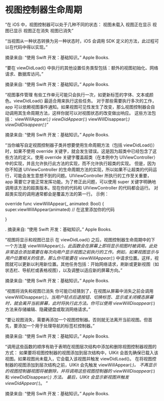 # 视图控制器生命周期

“在 iOS 中，视图控制器可以处于几种不同的状态：
视图未载入
视图正在显示
视图已显示
视图正在消失
视图已消失”

“当视图从一种状态转换为另一种状态时，iOS 会调用 SDK 定义的方法，此过程可以在代码中得以实现。”

摘录来自: “使用 Swift 开发：基础知识。” Apple Books. 

“要在 viewDidLoad() 中执行的其他设置任务类型包括：额外的视图初始化、网络请求、数据库访问。”

摘录来自: “使用 Swift 开发：基础知识。” Apple Books. 

“视图事件管理
有些工作单元可能只会执行一次，如更新标签的字体、文本或颜色。viewDidLoad() 最适合用来执行这些任务。
对于那些需要执行多次的工作，app 可以依赖视图事件通知。如果视图可见性发生了改变，那么视图控制器会自动调用其生命周期方法，这样你就可以对视图状态的改变做出响应。
这些方法包括：
viewWillAppear(_:)
viewDidAppear(_:)
viewWillDisappear(_:)
viewDidDisappear(_:)”

摘录来自: “使用 Swift 开发：基础知识。” Apple Books. 



“当你编写自定视图控制器子类并想要使用生命周期方法（包括 viewDidLoad()）时，如果不使用 override 关键字，就会发生错误。这是因为超类中已经包含了这些方法的定义。使用 override 关键字覆盖超类（在本例中为 UIViewController）中的实现，并且允许执行此方法的实现，而不允许执行超类的实现。
但是，因为你不知道 UIViewController 的生命周期方法的实现，所以如果不让超类的代码运行，可能会发生意想不到的问题。UIViewController 所执行的工作至关重要，app 需要它才能正常发挥功能。为了修正此问题，可以使用 super 关键字明确地调用该方法的超类版本。现在你的代码和 UIViewController 的代码都会运行。
对超类实现的调用通常都会是覆盖方法的第一行。
示例：

override func viewWillAppear(_ animated: Bool) {
   super.viewWillAppear(animated)
  // 在这里添加你的代码

}

. 摘录来自: “使用 Swift 开发：基础知识。” Apple Books. 



“视图将显示和视图已显示
在 viewDidLoad() 之后，视图控制器生命周期中的下一个方法是 viewWillAppear(_:)。此函数会在屏幕上即将显示视图时被调用。此处非常适合添加需要在每次向用户显示视图之前执行的工作。例如，如果视图显示与用户位置相关的信息，那么你可能要在 viewWillAppear(_:) 中请求位置。这样，视图就可以更新以利用新位置。其他任务包括：开始网络请求，刷新或更新视图（如状态栏、导航栏或表格视图），以及调整以适应新的屏幕方向。”

摘录来自: “使用 Swift 开发：基础知识。” Apple Books. 



“视图将消失和视图已消失
你可能已经猜到了，在视图从屏幕中消失之前会调用 viewWillDisappear(_:)。当用户轻点后退按钮、切换标签、显示或关闭模态屏幕时，就会离开当前屏幕，此时将执行此方法。你可以使用 viewWillDisappear(_:) 方法来存储编辑、隐藏键盘或取消网络请求。”

“要让视图消失，需要再添加一个视图控制器。否则就无法离开当前视图。但首先，要添加一个用于处理导航的标签栏控制器。”

摘录来自: “使用 Swift 开发：基础知识。” Apple Books. 



“调用这些函数的顺序有助于表明在视图层次结构中添加和删除视图控制器视图的方式：
如果要将视图控制器的视图添加到层次结构中，UIKit 会首先确保已载入该视图。如果视图尚未载入，它会载入该视图并触发 viewDidLoad()。
在将视图控制器的视图添加到层次结构之前，UIKit 会先触发 viewWillAppear(_:)。
不再显示的视图控制器视图将被删除，并将调用这些视图控制器的 viewWillDisappear(_:) 和 viewDidDisappear(_:) 方法。
最后，UIKit 会显示新视图并触发 viewDidAppear(_:)。
”

摘录来自: “使用 Swift 开发：基础知识。” Apple Books. 

